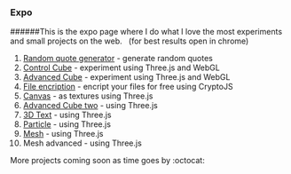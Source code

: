 ### Expo
######This is the expo page where I do what I love the most experiments and small projects on the web. &nbsp; (for best results open in chrome)
<ol>
<li> <a href="http://rgq.bitballoon.com/" target="_blank"> Random quote generator</a> - generate random quotes </li>
<li> <a href="http://controlcube.bitballoon.com/" target="_blank"> Control Cube</a> - experiment using Three.js and WebGL </li>
<li> <a href="http://advancedcube.bitballoon.com/" target="_blank"> Advanced Cube</a> - experiment using Three.js and WebGL </li>
<li> <a href="http://fileencription.bitballoon.com/" target="_blank"> File encription</a> - encript your files for free using CryptoJS </li>
<li> <a href="http://canvas.bitballoon.com/" target="_blank"> Canvas</a> - as textures using Three.js  </li>
<li> <a href="http://advcubtwo.bitballoon.com/" target="_blank"> Advanced Cube two</a> - using Three.js </li>
<li> <a href="http://3dtext.bitballoon.com/" target="_blank">3D Text</a> - using Three.js </li>
<li> <a href="http://particle.bitballoon.com/" target="_blank"> Particle</a> - using Three.js  </li> 
<li><a href="http://mesh.bitballoon.com/" target="_blank"> Mesh</a> - using Three.js  </li>  
<li><a> Mesh advanced</a> - using Three.js  </li> 
</ol>
More projects coming soon as time goes by :octocat:
